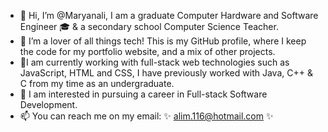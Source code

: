 - 👋 Hi, I’m @Maryanali, I am a graduate Computer Hardware and Software Engineer 🎓 & a secondary school Computer Science Teacher.
- 👀 I’m a lover of all things tech! This is my GitHub profile, where I keep the code for my portfolio website, and a mix of other projects.
- 🌱I am currently working with full-stack web technologies such as JavaScript, HTML and CSS, I have previously worked with Java, C++ & C from my time as an undergraduate.
- 🍃 I am interested in pursuing a career in Full-stack Software Development.
- 📫 You can reach me on my email: ✨ alim.116@hotmail.com ✨

